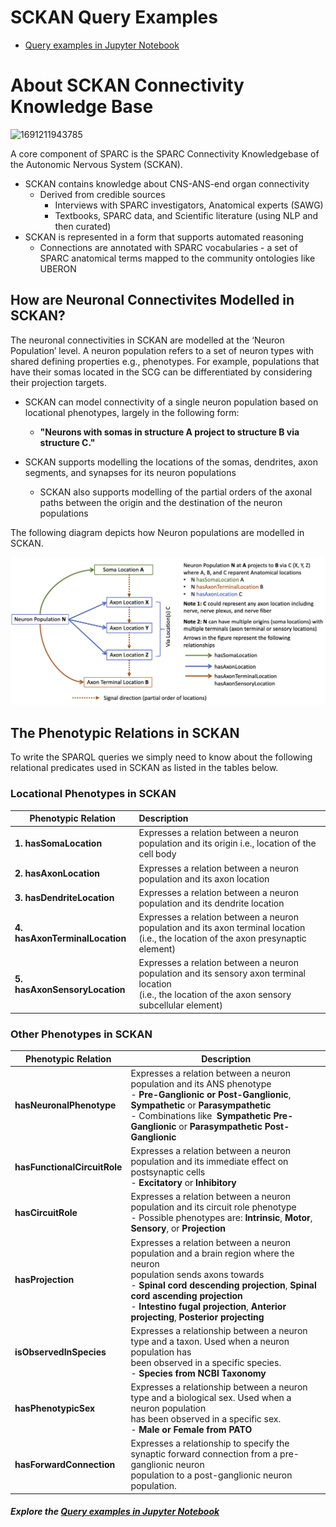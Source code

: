 # SCKAN Query Examples

* [Query examples in Jupyter Notebook](https://github.com/smtifahim/sckan-query-examples/blob/main/sckan-sparql-query-examples.ipynb)

# About SCKAN Connectivity Knowledge Base

![1691211943785](https://file+.vscode-resource.vscode-cdn.net/Users/fahimimam/Library/CloudStorage/OneDrive-UniversityofCalifornia%2CSanDiegoHealth/GitHub/smtifahim/sckan-query-examples/image/README/1691211943785.png)

A core component of SPARC is the SPARC Connectivity Knowledgebase of the Autonomic Nervous System (SCKAN).

* SCKAN contains knowledge about CNS-ANS-end organ connectivity
  * Derived from credible sources
    * Interviews with SPARC investigators, Anatomical experts (SAWG)
    * Textbooks, SPARC data, and Scientific literature (using NLP and then curated)
* SCKAN is represented in a form that supports automated reasoning
  * Connections are annotated with SPARC vocabularies - a set of SPARC anatomical terms mapped
    to the community ontologies like UBERON

## How are Neuronal Connectivites Modelled in SCKAN?

The neuronal connectivities in SCKAN are modelled at the ‘Neuron Population’ level. A neuron population refers to a set of neuron types with shared defining properties e.g., phenotypes. For example, populations that have their somas located in the SCG can be differentiated by considering their projection targets.

* SCKAN can model connectivity of a single neuron population based on locational phenotypes, largely in the following form:

  * **"Neurons with somas in structure A project to structure B via structure C."**
* SCKAN  supports modelling the locations of the somas, dendrites, axon segments, and synapses for its neuron populations

  * SCKAN also supports modelling of the partial orders of the axonal paths between the origin
    and the destination of the neuron populations

The following diagram depicts how Neuron populations are modelled in SCKAN. 

![1691213471866](image/README/1691213471866.png)

## The Phenotypic Relations in SCKAN

To write the SPARQL queries we simply need to know about the following relational predicates used in SCKAN as listed in the tables below.

### Locational Phenotypes in SCKAN

| Phenotypic Relation                  | Description                                                                                                                                                |
| ------------------------------------ | :--------------------------------------------------------------------------------------------------------------------------------------------------------- |
| **1. hasSomaLocation**         | Expresses a relation between a neuron population and its origin i.e., location of the cell body                                                            |
| **2. hasAxonLocation**         | Expresses a relation between a neuron population and its axon location                                                                                    |
| **3. hasDendriteLocation**     | Expresses a relation between a neuron population and its dendrite location                                                                                |
| **4. hasAxonTerminalLocation** | Expresses a relation between a neuron population and its axon terminal location<br />(i.e., the location of the axon presynaptic element)                  |
| **5. hasAxonSensoryLocation**  | Expresses a relation between a neuron population and its sensory axon terminal location<br />(i.e., the location of the axon sensory subcellular element) |

### **Other Phenotypes in SCKAN**

| Phenotypic Relation                | Description                                                                                                                                                                                                                                                                                                                           |
| ---------------------------------- | ------------------------------------------------------------------------------------------------------------------------------------------------------------------------------------------------------------------------------------------------------------------------------------------------------------------------------------- |
| **hasNeuronalPhenotype**     | Expresses a relation between a neuron population and its ANS phenotype<br />- **Pre-Ganglionic or Post-Ganglionic**, **Sympathetic** or **Parasympathetic**<br />- Combinations like  **Sympathetic  Pre-Ganglionic** or **Parasympathetic Post-Ganglionic**                                         |
| **hasFunctionalCircuitRole** | Expresses a relation between a neuron population and its immediate effect on postsynaptic cells<br />- **Excitatory** or **Inhibitory**                                                                                                                                                                                |
| **hasCircuitRole**           | Expresses a relation between a neuron population and its circuit role phenotype<br />- Possible phenotypes are: **Intrinsic**, **Motor**, **Sensory**, or **Projection**                                                                                                                                    |
| **hasProjection**            | Expresses a relation between a neuron population and a brain region where the neuron<br />population sends axons towards<br />- **Spinal cord descending projection**, **Spinal cord ascending projection**<br />- **Intestino fugal projection**, **Anterior projecting**, **Posterior projecting** |
| **isObservedInSpecies**      | Expresses a relationship between a neuron type and a taxon. Used when a neuron population has<br />been observed in a specific species.<br />- **Species from NCBI Taxonomy**                                                                                                                                                   |
| **hasPhenotypicSex**         | Expresses a relationship between a neuron type and a biological sex. Used when a neuron population<br />has been observed in a specific sex.<br />- **Male or **Female** from PATO**                                                                                                                                     |
| **hasForwardConnection**     | Expresses a relationship to specify the synaptic forward connection from a pre-ganglionic neuron<br />population to a post-ganglionic neuron population.                                                                                                                                                                             |

##### Explore the [Query examples in Jupyter Notebook](https://github.com/smtifahim/sckan-query-examples/blob/main/sckan-sparql-query-examples.ipynb)
